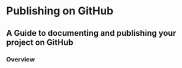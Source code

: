 # Publishing on GitHub
## A Guide to documenting and publishing your project on GitHub


### Overview
